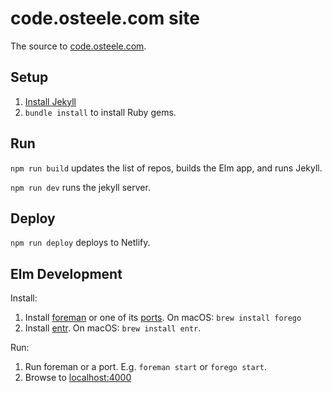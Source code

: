 # code.osteele.com site

The source to [code.osteele.com](https://code.osteele.com).

## Setup

1. [Install Jekyll](https://jekyllrb.com/docs/installation/)
2. `bundle install` to install Ruby gems.

## Run

`npm run build` updates the list of repos, builds the Elm app, and runs Jekyll.

`npm run dev` runs the jekyll server.

## Deploy

`npm run deploy` deploys to Netlify.

## Elm Development

Install:

1. Install [foreman](https://github.com/ddollar/foreman) or one of its
   [ports](https://github.com/ddollar/foreman#ports). On macOS: `brew install forego`
2. Install [entr](http://www.entrproject.org). On macOS: `brew install entr`.

Run:

1. Run foreman or a port. E.g. `foreman start` or `forego start`.
2. Browse to [localhost:4000](http://localhost:4000)
